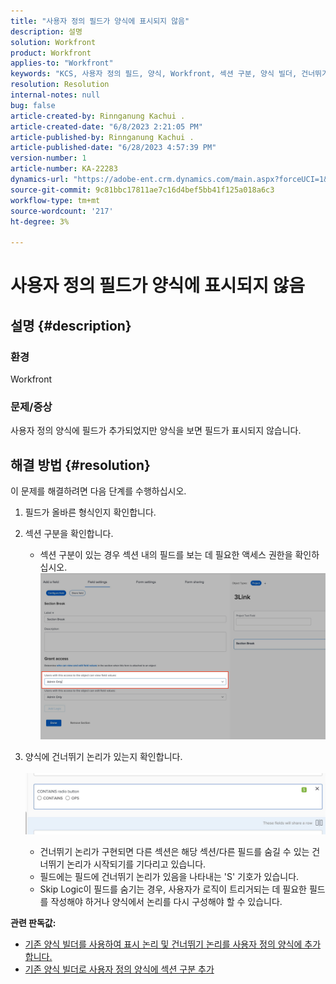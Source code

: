 ```yaml
---
title: "사용자 정의 필드가 양식에 표시되지 않음"
description: 설명
solution: Workfront
product: Workfront
applies-to: "Workfront"
keywords: "KCS, 사용자 정의 필드, 양식, Workfront, 섹션 구분, 양식 빌더, 건너뛰기 논리"
resolution: Resolution
internal-notes: null
bug: false
article-created-by: Rinnganung Kachui .
article-created-date: "6/8/2023 2:21:05 PM"
article-published-by: Rinnganung Kachui .
article-published-date: "6/28/2023 4:57:39 PM"
version-number: 1
article-number: KA-22283
dynamics-url: "https://adobe-ent.crm.dynamics.com/main.aspx?forceUCI=1&pagetype=entityrecord&etn=knowledgearticle&id=193690ad-0706-ee11-8f6e-6045bd006793"
source-git-commit: 9c81bbc17811ae7c16d4bef5bb41f125a018a6c3
workflow-type: tm+mt
source-wordcount: '217'
ht-degree: 3%

---
```


# 사용자 정의 필드가 양식에 표시되지 않음

## 설명 {#description}


### <b>환경</b>

Workfront

### <b>문제/증상</b>

사용자 정의 양식에 필드가 추가되었지만 양식을 보면 필드가 표시되지 않습니다.


## 해결 방법 {#resolution}


이 문제를 해결하려면 다음 단계를 수행하십시오.

1. 필드가 올바른 형식인지 확인합니다.
2. 섹션 구분을 확인합니다.

   - 섹션 구분이 있는 경우 섹션 내의 필드를 보는 데 필요한 액세스 권한을 확인하십시오.                     ![](assets/f585c275-ad15-ee11-8f6e-6045bd006793.png)
3. 양식에 건너뛰기 논리가 있는지 확인합니다.                                                                                                                                               ![](assets/6067dbce-ad15-ee11-8f6e-6045bd006793.png)
   - 건너뛰기 논리가 구현되면 다른 섹션은 해당 섹션/다른 필드를 숨길 수 있는 건너뛰기 논리가 시작되기를 기다리고 있습니다.
   - 필드에는 필드에 건너뛰기 논리가 있음을 나타내는 &#39;S&#39; 기호가 있습니다.
   - Skip Logic이 필드를 숨기는 경우, 사용자가 로직이 트리거되는 데 필요한 필드를 작성해야 하거나 양식에서 논리를 다시 구성해야 할 수 있습니다.


<b>관련 판독값:</b>

- [기존 양식 빌더를 사용하여 표시 논리 및 건너뛰기 논리를 사용자 정의 양식에 추가합니다.](https://experienceleague.adobe.com/docs/workfront/using/administration-and-setup/customize/custom-forms/custom-form-builder/use-the-custom-form-builder/display-or-skip-logic-custom-form.html)
- [기존 양식 빌더로 사용자 정의 양식에 섹션 구분 추가](https://experienceleague.adobe.com/docs/workfront/using/administration-and-setup/customize/custom-forms/custom-form-builder/use-the-custom-form-builder/add-a-section-break-to-a-custom-form.htm)



